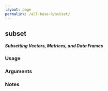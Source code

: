 ```yaml
---
layout: page
permalink: /all-base-R/subset/
---
```


## __subset__

#### _Subsetting Vectors, Matrices, and Data Frames_

### Usage

### Arguments

### Notes
